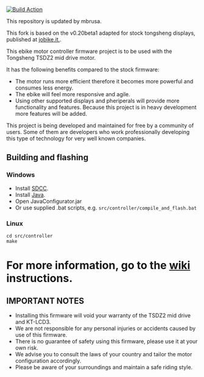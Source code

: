[![Build Action](../../actions/workflows/build.yaml/badge.svg)](../../actions/workflows/build.yaml)

This repository is updated by mbrusa.

This fork is based on the v0.20beta1 adapted for stock tongsheng displays, published at [jobike.it.](http://www.jobike.it/forum/topic.asp?TOPIC_ID=76426&whichpage=61).


This ebike motor controller firmware project is to be used with the Tongsheng TSDZ2 mid drive motor.

It has the following benefits compared to the stock firmware:
* The motor runs more efficient therefore it becomes more powerful and consumes less energy.
* The ebike will feel more responsive and agile.
* Using other supported displays and pheriperals will provide more functionality and features. Because this project is in heavy development more features will be added.

This project is being developed and maintained for free by a community of users. Some of them are developers who work professionally developing this type of technology for very well known companies.

## Building and flashing
### Windows 
- Install [SDCC](http://sdcc.sourceforge.net/index.php#Download).
- Install [Java](https://www.java.com/endownload/).
- Open JavaConfigurator.jar
- Or use supplied .bat scripts, e.g. `src/controller/compile_and_flash.bat` 

### Linux
```
cd src/controller
make
```

# For more information, go to the [wiki](https://github.com/emmebrusa/TSDZ2-Smart-EBike-1/wiki) instructions.

## IMPORTANT NOTES
* Installing this firmware will void your warranty of the TSDZ2 mid drive and KT-LCD3.
* We are not responsible for any personal injuries or accidents caused by use of this firmware.
* There is no guarantee of safety using this firmware, please use it at your own risk.
* We advise you to consult the laws of your country and tailor the motor configuration accordingly.
* Please be aware of your surroundings and maintain a safe riding style.
